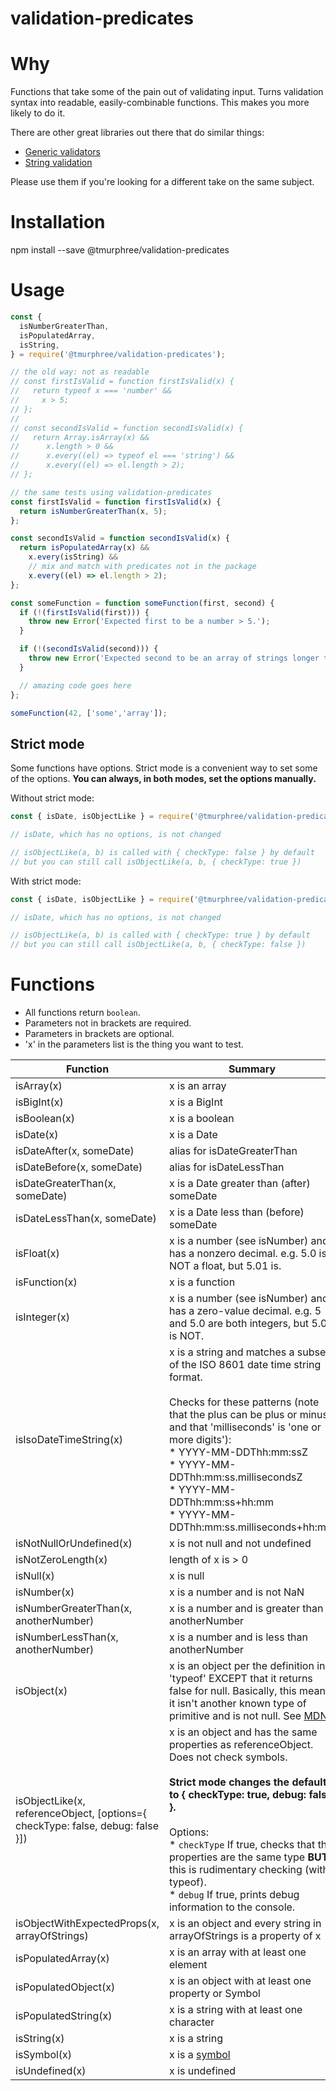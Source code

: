 # validation-predicates

# Why
Functions that take some of the pain out of validating input.  Turns validation syntax into readable, easily-combinable functions.  This makes you more likely to do it.  

There are other great libraries out there that do similar things:
* [Generic validators](https://www.npmjs.com/package/validation-utils)    
* [String validation](https://github.com/validatorjs/validator.js)  
 
Please use them if you're looking for a different take on the same subject.  

# Installation

npm install --save @tmurphree/validation-predicates  

# Usage  

``` js
const { 
  isNumberGreaterThan,
  isPopulatedArray,
  isString,  
} = require('@tmurphree/validation-predicates');

// the old way: not as readable
// const firstIsValid = function firstIsValid(x) {
//   return typeof x === 'number' &&
//     x > 5;
// };
//
// const secondIsValid = function secondIsValid(x) {
//   return Array.isArray(x) &&
//      x.length > 0 &&
//      x.every((el) => typeof el === 'string') &&
//      x.every((el) => el.length > 2);
// };

// the same tests using validation-predicates 
const firstIsValid = function firstIsValid(x) {
  return isNumberGreaterThan(x, 5);
};

const secondIsValid = function secondIsValid(x) {
  return isPopulatedArray(x) &&
    x.every(isString) &&
    // mix and match with predicates not in the package
    x.every((el) => el.length > 2);
};

const someFunction = function someFunction(first, second) {
  if (!(firstIsValid(first))) {
    throw new Error('Expected first to be a number > 5.');
  }

  if (!(secondIsValid(second))) {
    throw new Error('Expected second to be an array of strings longer than 2 characters.');
  }

  // amazing code goes here
};

someFunction(42, ['some','array']);
```

## Strict mode  
Some functions have options.  Strict mode is a convenient way to set some of the options.  **You can always, in both modes, set the options manually.**

Without strict mode:  
``` js
const { isDate, isObjectLike } = require('@tmurphree/validation-predicates');

// isDate, which has no options, is not changed

// isObjectLike(a, b) is called with { checkType: false } by default
// but you can still call isObjectLike(a, b, { checkType: true })
```

With strict mode:  
``` js
const { isDate, isObjectLike } = require('@tmurphree/validation-predicates').strict;

// isDate, which has no options, is not changed

// isObjectLike(a, b) is called with { checkType: true } by default
// but you can still call isObjectLike(a, b, { checkType: false })
```


# Functions  
* All functions return `boolean`.  
* Parameters not in brackets are required.  
* Parameters in brackets are optional.  
* 'x' in the parameters list is the thing you want to test.  

|Function|Summary|  
|---|---|  
|isArray(x)|x is an array|  
|isBigInt(x)|x is a BigInt|  
|isBoolean(x)|x is a boolean|  
|isDate(x)|x is a Date|  
|isDateAfter(x, someDate)|alias for isDateGreaterThan|  
|isDateBefore(x, someDate)|alias for isDateLessThan|  
|isDateGreaterThan(x, someDate)|x is a Date greater than (after) someDate|  
|isDateLessThan(x, someDate)|x is a Date less than (before) someDate|  
|isFloat(x)|x is a number (see isNumber) and has a nonzero decimal. e.g. 5.0 is NOT a float, but 5.01 is.|  
|isFunction(x)|x is a function|  
|isInteger(x)|x is a number (see isNumber) and has a zero-value decimal. e.g. 5 and 5.0 are both integers, but 5.01 is NOT.|  
|isIsoDateTimeString(x)|x is a string and matches a subset of the ISO 8601 date time string format.<br><br>Checks for these patterns (note that the plus can be plus or minus and that 'milliseconds' is 'one or more digits'):<br>* YYYY-MM-DDThh:mm:ssZ<br>* YYYY-MM-DDThh:mm:ss.millisecondsZ<br>* YYYY-MM-DDThh:mm:ss+hh:mm<br>* YYYY-MM-DDThh:mm:ss.milliseconds+hh:mm|    
|isNotNullOrUndefined(x)|x is not null and not undefined|  
|isNotZeroLength(x)|length of x is > 0|  
|isNull(x)|x is null|  
|isNumber(x)|x is a number and is not NaN|  
|isNumberGreaterThan(x, anotherNumber)|x is a number and is greater than anotherNumber|  
|isNumberLessThan(x, anotherNumber)|x is a number and is less than anotherNumber|  
|isObject(x)|x is an object per the definition in 'typeof' EXCEPT that it returns false for null.  Basically, this means it isn't another known type of primitive and is not null.  See [MDN](https://developer.mozilla.org/en-US/docs/Web/JavaScript/Reference/Operators/typeof).|  
|isObjectLike(x, referenceObject, [options={ checkType: false, debug: false }])|x is an object and has the same properties as referenceObject.  Does not check symbols.<br><br>**Strict mode changes the default to { checkType: true, debug: false }.**<br><br>Options: <br> * `checkType`  If true, checks that the properties are the same type **BUT** this is rudimentary checking (with typeof).<br> * `debug` If true, prints debug information to the console.|  
|isObjectWithExpectedProps(x, arrayOfStrings)|x is an object and every string in arrayOfStrings is a property of x|  
|isPopulatedArray(x)|x is an array with at least one element|  
|isPopulatedObject(x)|x is an object with at least one property or Symbol|
|isPopulatedString(x)|x is a string with at least one character|  
|isString(x)|x is a string|  
|isSymbol(x)|x is a [symbol](https://developer.mozilla.org/en-US/docs/Web/JavaScript/Reference/Global_Objects/Symbol)|  
|isUndefined(x)|x is undefined|  
